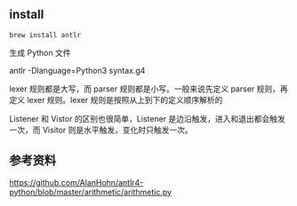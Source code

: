 ## install

```
brew install antlr
```

生成 Python 文件

antlr -Dlanguage=Python3 syntax.g4


lexer 规则都是大写，而 parser 规则都是小写。一般来说先定义 parser 规则，再定义 lexer 规则。lexer 规则是按照从上到下的定义顺序解析的

Listener 和 Vistor 的区别也很简单，Listener 是边沿触发，进入和退出都会触发一次，而 Visitor 则是水平触发，变化时只触发一次。

## 参考资料

https://github.com/AlanHohn/antlr4-python/blob/master/arithmetic/arithmetic.py